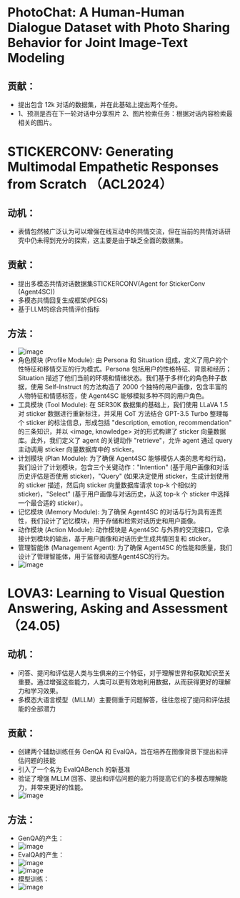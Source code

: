# PhotoChat: A Human-Human Dialogue Dataset with Photo Sharing Behavior for Joint Image-Text Modeling
## 贡献：
  * 提出包含 12k 对话的数据集，并在此基础上提出两个任务。
  * 1、预测是否在下一轮对话中分享照片 2、图片检索任务：根据对话内容检索最相关的图片。
# STICKERCONV: Generating Multimodal Empathetic Responses from Scratch （ACL2024）
## 动机：
 * 表情包然被广泛认为可以增强在线互动中的共情交流，但在当前的共情对话研究中仍未得到充分的探索，这主要是由于缺乏全面的数据集。
## 贡献：
 * 提出多模态共情对话数据集STICKERCONV(Agent for StickerConv (Agent4SC))
 * 多模态共情回复生成框架(PEGS)
 * 基于LLM的综合共情评价指标
## 方法：
 * ![image](https://github.com/bixie6868/project/assets/78329110/e5b7039e-729d-4373-85fe-366ad986a39d)
 * 角色模块 (Profile Module): 由 Persona 和 Situation 组成，定义了用户的个性特征和移情交互的行为模式。Persona 包括用户的性格特征、背景和经历；Situation 描述了他们当前的环境和情绪状态。我们基于多样化的角色种子数据，使用 Self-Instruct 的方法构造了 2000 个独特的用户画像，包含丰富的人物特征和情感标签，使 Agent4SC 能够模拟多种不同的用户角色。
 * 工具模块 (Tool Module): 在 SER30K 数据集的基础上，我们使用 LLaVA 1.5 对 sticker 数据进行重新标注，并采用 CoT 方法结合 GPT-3.5 Turbo 整理每个 sticker 的标注信息，形成包括 "description, emotion, recommendation" 的三条知识，并以 <image, knowledge> 对的形式构建了 sticker 向量数据库。此外，我们定义了 agent 的关键动作 "retrieve"，允许 agent 通过 query 主动调用 sticker 向量数据库中的 sticker。
 * 计划模块 (Plan Module): 为了确保 Agent4SC 能够模仿人类的思考和行动，我们设计了计划模块，包含三个关键动作："Intention" (基于用户画像和对话历史评估是否使用 sticker)，"Query" (如果决定使用 sticker，生成计划使用的 sticker 描述，然后向 sticker 向量数据库请求 top-k 个相似的 sticker)，"Select" (基于用户画像与对话历史，从这 top-k 个 sticker 中选择一个最合适的 sticker）。
 * 记忆模块 (Memory Module): 为了确保 Agent4SC 的对话与行为具有连贯性，我们设计了记忆模块，用于存储和检索对话历史和用户画像。
 * 动作模块 (Action Module): 动作模块是 Agent4SC 与外界的交流接口，它承接计划模块的输出，基于用户画像和对话历史生成共情回复和 sticker。
 * 管理智能体 (Management Agent): 为了确保 Agent4SC 的性能和质量，我们设计了管理智能体，用于监督和调整Agent4SC的行为。
 * ![image](https://github.com/bixie6868/project/assets/78329110/4ee03016-e3bf-4263-9d3a-49b6f215f43e)
# LOVA3: Learning to Visual Question Answering, Asking and Assessment（24.05)
## 动机： 
 * 问答、提问和评估是人类与生俱来的三个特征，对于理解世界和获取知识至关重要。通过增强这些能力，人类可以更有效地利用数据，从而获得更好的理解力和学习效果。
 * 多模态大语言模型（MLLM）主要侧重于问题解答，往往忽视了提问和评估技能的全部潜力
## 贡献：
 * 创建两个辅助训练任务 GenQA 和 EvalQA，旨在培养在图像背景下提出和评估问题的技能
 * 引入了一个名为 EvalQABench 的新基准
 * 验证了增强 MLLM 回答、提出和评估问题的能力将提高它们的多模态理解能力，并带来更好的性能。
 * ![image](https://github.com/bixie6868/project/assets/78329110/21ab7149-9bd3-4d7e-be85-308ebd6ad757)
## 方法：
* GenQA的产生：
* ![image](https://github.com/bixie6868/project/assets/78329110/1f380973-ef21-47f0-b37f-a60d63eccd03)
* EvalQA的产生：
* ![image](https://github.com/bixie6868/project/assets/78329110/e2f47859-0f1c-4039-a42c-10e9c57a0c3b)
* ![image](https://github.com/bixie6868/project/assets/78329110/b4c6c338-77ad-47a7-a137-fe6aa6d925ca)
* 模型训练：
* ![image](https://github.com/bixie6868/project/assets/78329110/ea8c8930-9bd9-46c1-a04b-a1b02966faea)





 
